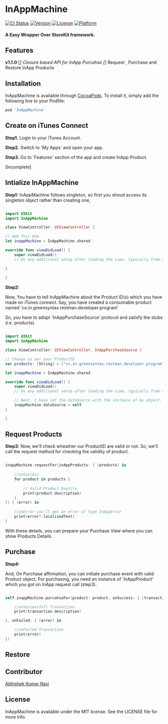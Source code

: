 # InAppMachine

[![CI Status](https://img.shields.io/travis/greenSyntax/InAppMachine.svg?style=flat)](https://travis-ci.org/greenSyntax/InAppMachine)
[![Version](https://img.shields.io/cocoapods/v/InAppMachine.svg?style=flat)](https://cocoapods.org/pods/InAppMachine)
[![License](https://img.shields.io/cocoapods/l/InAppMachine.svg?style=flat)](https://cocoapods.org/pods/InAppMachine)
[![Platform](https://img.shields.io/cocoapods/p/InAppMachine.svg?style=flat)](https://cocoapods.org/pods/InAppMachine)

#### A Easy Wrapper Over StoreKit framework.

## Features 

**v1.1.0**
[*] Closure based API for InApp Purcahse
[*] Request , Purchase and Restore InApp Products

## Installation

InAppMachine is available through [CocoaPods](https://cocoapods.org). To install
it, simply add the following line to your Podfile:

```ruby
pod 'InAppMachine'
```
## Create on iTunes Connect

**Step1.**
Login to your iTunes  Account.

**Step2.**
Switch to 'My Apps' and open your app.

**Step3.**
Go to 'Features' section of the app and create InApp Product.

[Incomplete]


## Intialize InAppMachine

**Step1:** 
InAppMachine follows singleton, so first you shoud access its singleton object rather than creating one,

```swift

import UIKit
import InAppMachine

class ViewController: UIViewController {

// Add This One
let inappMachine = InAppMachine.shared

override func viewDidLoad() {
    super.viewDidLoad()
    // Do any additional setup after loading the view, typically from a nib.

}
    
}

```

**Step2:**

Now, You have to tell InAppMachine about the Product ID(s) which you have made on iTunes connect.
Say, you have created a consumable product named 'co.in.greensyntax.restman.developer.program'

So, you have to adopt 'InAppPurchaseSource' protocol and satisfy the stubs (i.e. products).

```swift

import UIKit
import InAppMachine

class ViewController: UIViewController, InAppPurchaseSource {

// Change as per your ProductID
var products: [String] = ["co.in.greensyntax.restman.developer.program"]

let inappMachine = InAppMachine.shared

override func viewDidLoad() {
    super.viewDidLoad()
    // Do any additional setup after loading the view, typically from a nib.

    // Next, I have set the dataSource with the instance of my object.
    inappMachine.dataSource = self
}

}
```

## Request Products

**Step3:**
Now, we'll check wheather our ProductID are valid or not. So, we'll call the request method for checking the validity of product.

```swift

inappMachine.requestFor(inAppProducts: { (products) in
    
    //onSuccess
    for product in products {
    
        // Valid Product Deatils
        print(product.description)
    }
}) { (error) in
    
    //onError you'll get an error of type InAppError
    print(error?.localizedText)
}

```
With these details, you can prepare your Purchase View where you can show Products Details.

## Purchase 

**Step4:**

And, On Purchase affirmation, you can initiate purchase event with valid Product object. 
For purchasing, you need an instance of 'InAppProduct' which you got on InApp request call (step3). 

```swift

self.inappMachine.purcahseFor(product: product, onSuccess: { (transaction: InAppTransaction) in

    //onSuccessfull Transaction
    print(transaction.description)

}, onFailed: { (error) in

    //onFailed Transaction
    print(error)
})

```

## Restore

## Contributor 

[Abhishek Kumar Ravi](https://greensyntax.co.in)

## License

InAppMachine is available under the MIT license. See the LICENSE file for more info.
